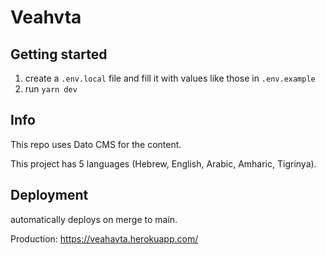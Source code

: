 # Veahvta

## Getting started

1. create a `.env.local` file and fill it with values like those in `.env.example`
2. run `yarn dev`

## Info

This repo uses Dato CMS for the content.

This project has 5 languages (Hebrew, English, Arabic, Amharic, Tigrinya).

## Deployment

automatically deploys on merge to main.

Production:
https://veahavta.herokuapp.com/
